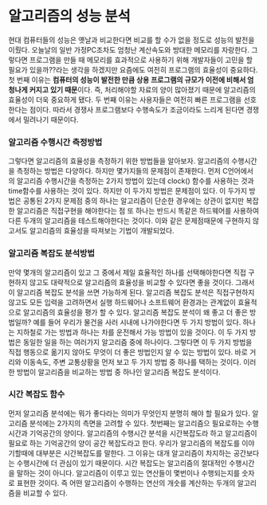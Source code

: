 # 알고리즘의 성능 분석
현대 컴퓨터들의 성능은 옛날과 비교한다면 비교를 할 수가 없을 정도로 성능의 발전을 이뤘다. 오늘날의 일반 가정PC조차도 엄청난 계산속도와 방대한 메모리를 자랑한다. 그렇다면 프로그램을 만들 때 메모리를 효과적으로 사용하기 위해 개발자들이 고민을 할 필요가 있을까??라는 생각을 하겠지만 요즘에도 여전히 프로그램의 효율성이 중요하다. 첫 번째 이유는 **컴퓨터의 성능이 발전한 만큼 상용 프로그램의 규모가 이전에 비해서 엄청나게 커지고 있기 때문**이다. 즉, 처리해야할 자료의 양이 많아졌기 때문에 알고리즘의 효율성이 더욱 중요하게 됐다. 두 번째 이유는 사용자들은 여전히 빠른 프로그램을 선호한다는 점이다. 따라서 경쟁사 프로그램보다 수행속도가 조금이라도 느리게 된다면 경쟁에서 밀려나기 때문이다.  
### 알고리즘 수행시간 측정방법
그렇다면 알고리즘의 효율성을 측정하기 위한 방법들을 알아보자. 알고리즘의 수행시간을 측정하는 방법은 다양하다. 하지만 몇가지들의 문제점이 존재한다. 먼저 C언어에서의 알고리즘 수행시간을 측정하는 2가지 방법이 있는데 clock() 함수를 사용하는 것과 time함수를 사용하는 것이 있다. 하지만 이 두가지 방법은 문제점이 있다. 이 두가지 방법은 공통된 2가지 문제점 중의 하나는 알고리즘이 단순한 경우에는 상관이 없지만 복잡한 알고리즘은 직접구현을 해야한다는 점 또 하나는 반드시 똑같은 하드웨어를 사용하여 다른 두개의 알고리즘을 테스트해야한다는 것이다. 이와 같은 문제점때문에 구현하지 않고서도 알고리즘의 효율성을 따져보는 기법이 개발되었다.

### 알고리즘 복잡도 분석방법
만약 몇개의 알고리즘이 있고 그 중에서 제일 효율적인 하나를 선택해야한다면 직접 구현하지 않고도 대략적으로 알고리즘의 효율성을 비교할 수 있다면 좋을 것이다. 그래서 이 알고리즘 복잡도 분석을 쓰면 가능하게 된다. 알고리즘 복잡도 분석은 직접구현하지 않고도 모든 입력을 고려하면서 실행 하드웨어나 소프트웨어 환경과는 관계없이 효율적으로 알고리즘의 효율성을 평가 할 수 있다. 알고리즘 복잡도 분석이 왜 좋고 더 좋은 방법일까? 예를 들어 우리가 물건을 사러 시내에 나가야한다면 두 가지 방법이 있다. 하나는 지하철로 가는 방법과 하나는 차를 운전해서 가능 방법이 있을 것이다. 이 두 가지 방법은 동일한 일을 하는 여러가지 알고리즘 중에 하나이다. 그렇다면 이 두 가지 방법을 직접 행동으로 옮기지 않아도 무엇이 더 좋은 방법인지 알 수 있는 방법이 있다. 바로 거리와 이동속도, 주변 교통상황을 먼저 보고 두 가지 방법 중 하나를 택하는 것이다. 이러한 방법이 알고리즘을 비교하는 방법 중 하나인 알고리즘 복잡도 분석이다.

### 시간 복잡도 함수
먼저 알고리즘 분석에는 뭐가 좋다라는 의미가 무엇인지 분명히 해야 할 필요가 있다. 알고리즘 분석에는 2가지의 측면을 고려할 수 있다. 첫번째는 알고리즘으 필요로하는 수행시간과 기억공간의 양이다. 알고리즘의 수행시간 분석을 시간복잡도라 하고 알고리즘이 필요로 하는 기억공간의 양이 공간 복잡도라고 한다. 우리가 알고리즘의 복잡도를 이야기할때에 대부분은 시간복잡도를 말한다. 그 이유는 대개 알고리즘이 차지하는 공간보다는 수행시간에 더 관심이 있기 때문이다. 시간 복잡도는 알고리즘의 절대적인 수행시간을 말하는 것이 아니다. 알고리즘이 이루고 있는 연산들이 몇번이나 수행되는지를 숫자로 표현한 것이다. 즉 어떤 알고리즘이 수행하는 연산의 개숫를 계산하는 두개의 알고리즘을 비교할 수 있다.  
